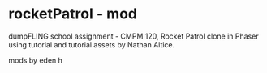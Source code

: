 # rocketPatrol - mod
dumpFLING
school assignment - CMPM 120, Rocket Patrol clone in Phaser using tutorial and tutorial assets by Nathan Altice.

mods by eden h
